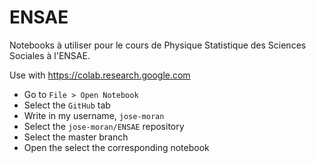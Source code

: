 # ENSAE

Notebooks à utiliser pour le cours de Physique Statistique des Sciences Sociales à l'ENSAE.

Use with https://colab.research.google.com

* Go to ```File > Open Notebook```
* Select the ```GitHub``` tab
* Write in my username, ```jose-moran```
* Select the ```jose-moran/ENSAE``` repository 
* Select the master branch
* Open the select the corresponding notebook  